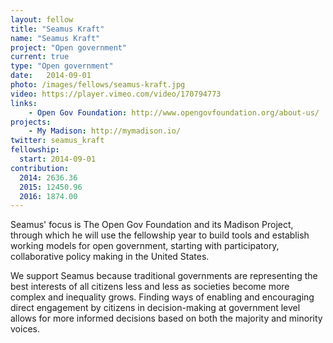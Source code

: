 ```yaml
---
layout: fellow
title: "Seamus Kraft"
name: "Seamus Kraft"
project: "Open government"
current: true
type: "Open government"
date:   2014-09-01
photo: /images/fellows/seamus-kraft.jpg
video: https://player.vimeo.com/video/170794773
links:
    - Open Gov Foundation: http://www.opengovfoundation.org/about-us/
projects:
    - My Madison: http://mymadison.io/
twitter: seamus_kraft
fellowship:
  start: 2014-09-01
contribution:
  2014: 2636.36
  2015: 12450.96
  2016: 1874.00
---
```


Seamus' focus is The Open Gov Foundation and its Madison Project, through which he will use the fellowship year to build tools and establish working models for open government, starting with participatory, collaborative policy making in the United States.

We support Seamus because traditional governments are representing the best interests of all citizens less and less as societies become more complex and inequality grows. Finding ways of enabling and encouraging direct engagement by citizens in decision-making at government level allows for more informed decisions based on both the majority and minority voices.
